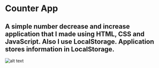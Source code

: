 # Counter App 
## A simple number decrease and increase application that I made using HTML, CSS and JavaScript. Also I use LocalStorage. Application stores information in LocalStorage.
![alt text](http://url/to/img.png)
